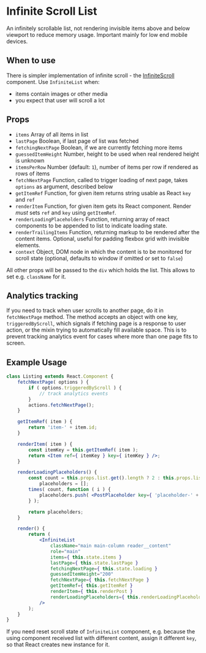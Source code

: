 # Infinite Scroll List

An infinitely scrollable list, not rendering invisible items above and below viewport to reduce memory usage.
Important mainly for low end mobile devices.

## When to use

There is simpler implementation of infinite scroll - the [InfiniteScroll](../infinite-scroll/) component. Use `InfiniteList` when:

- items contain images or other media
- you expect that user will scroll a lot

## Props

- `items` Array of all items in list
- `lastPage` Boolean, if last page of list was fetched
- `fetchingNextPage` Boolean, if we are currently fetching more items
- `guessedItemHeight` Number, height to be used when real rendered height is unknown
- `itemsPerRow` Number (default: `1`), number of items per row if rendered as rows of items
- `fetchNextPage` Function, called to trigger loading of next page, takes `options` as argument, described below
- `getItemRef` Function, for given item returns string usable as React `key` and `ref`
- `renderItem` Function, for given item gets its React component. Render _must_ sets `ref` and `key` using `getItemRef`.
- `renderLoadingPlaceholders` Function, returning array of react components to be appended to list to indicate loading state.
- `renderTrailingItems` Function, returning markup to be rendered after the content items. Optional, useful for padding flexbox grid with invisible elements.
- `context` Object, DOM node in which the content is to be monitored for scroll state (optional, defaults to window if omitted or set to `false`)

All other props will be passed to the `div` which holds the list. This allows to set e.g. `className` for it.

## Analytics tracking

If you need to track when user scrolls to another page, do it in `fetchNextPage` method. The method accepts an object with one key, `triggeredByScroll`, which signals if fetching page is a response to user action, or the mixin trying to automatically fill available space. This is to prevent tracking analytics event for cases where more than one page fits to screen.

## Example Usage

```jsx
class Listing extends React.Component {
	fetchNextPage( options ) {
		if ( options.triggeredByScroll ) {
			// track analytics events
		}
		actions.fetchNextPage();
	}

	getItemRef( item ) {
		return 'item-' + item.id;
	}

	renderItem( item ) {
		const itemKey = this.getItemRef( item );
		return <Item ref={ itemKey } key={ itemKey } />;
	}

	renderLoadingPlaceholders() {
		const count = this.props.list.get().length ? 2 : this.props.list.perPage,
			placeholders = [];
		times( count, function ( i ) {
			placeholders.push( <PostPlaceholder key={ 'placeholder-' + i } /> );
		} );

		return placeholders;
	}

	render() {
		return (
			<InfiniteList
				className="main main-column reader__content"
				role="main"
				items={ this.state.items }
				lastPage={ this.state.lastPage }
				fetchingNextPage={ this.state.loading }
				guessedItemHeight="200"
				fetchNextPage={ this.fetchNextPage }
				getItemRef={ this.getItemRef }
				renderItem={ this.renderPost }
				renderLoadingPlaceholders={ this.renderLoadingPlaceholders }
			/>
		);
	}
}
```

If you need reset scroll state of `InfiniteList` component, e.g. because the using component received list with different content, assign it different `key`, so that React creates new instance for it.
